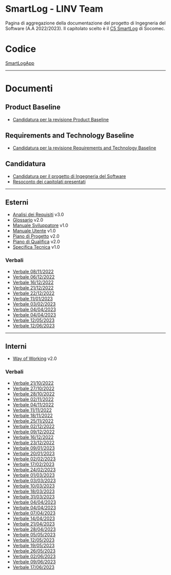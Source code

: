 # SmartLog - LINV Team

Pagina di aggregazione della documentazione del progetto di Ingegneria del Software (A.A 2022/2023). Il capitolato scelto è il [C5 SmartLog](https://www.math.unipd.it/~tullio/IS-1/2022/Progetto/C5.pdf) di Socomec.

# Codice

[SmartLogApp](https://github.com/linvteam/SmartLogApp)

---

# Documenti


## Product Baseline

- [Candidatura per la revisione Product Baseline](/SmartLog/Candidatura-PB/Candidatura.pdf)

## Requirements and Technology Baseline

- [Candidatura per la revisione Requirements and Technology Baseline](/SmartLog/Candidatura-RTB/Candidatura.pdf)

## Candidatura

- [Candidatura per il progetto di Ingegneria del Software](/SmartLog/Candidatura/Candidatura.pdf)
- [Resoconto dei capitolati presentati](/SmartLog/Candidatura/ResocontoCapitolati.pdf)


---

## Esterni

- [Analisi dei Requisiti](/SmartLog/AdR/AnalisiDeiRequisiti.pdf) v3.0
- [Glossario](/SmartLog/Glossario/Glossario.pdf) v2.0
- [Manuale Sviluppatore](/SmartLog/MS/ManualeSviluppatore.pdf) v1.0
- [Manuale Utente](/SmartLog/MU/ManualeUtente.pdf) v1.0
- [Piano di Progetto](/SmartLog/PdP/PianoDiProgetto.pdf) v2.0
- [Piano di Qualifica](/SmartLog/PdQ/PianoDiQualifica.pdf) v2.0
- [Specifica Tecnica](/SmartLog/ST/SpecificaTecnica.pdf) v1.0


### Verbali

- [Verbale 08/11/2022](/SmartLog/Verbali/Esterni/Verbale_2022_11_08.pdf)
- [Verbale 06/12/2022](/SmartLog/Verbali/Esterni/Verbale_2022_12_06.pdf)
- [Verbale 16/12/2022](/SmartLog/Verbali/Esterni/Verbale_2022_12_16.pdf)
- [Verbale 21/12/2022](/SmartLog/Verbali/Esterni/Verbale_2022_12_21.pdf)
- [Verbale 22/12/2022](/SmartLog/Verbali/Esterni/Verbale_2022_12_22.pdf)
- [Verbale 11/01/2023](/SmartLog/Verbali/Esterni/Verbale_2023_01_11.pdf)
- [Verbale 03/02/2023](/SmartLog/Verbali/Esterni/Verbale_2023_02_03.pdf)
- [Verbale 04/04/2023](/SmartLog/Verbali/Esterni/Verbale_2023_04_04_Cardin.pdf)
- [Verbale 04/04/2023](/SmartLog/Verbali/Esterni/Verbale_2023_04_04_Socomec.pdf)
- [Verbale 12/05/2023](/SmartLog/Verbali/Esterni/Verbale_2023_05_12.pdf)
- [Verbale 12/06/2023](/SmartLog/Verbali/Esterni/Verbale_2023_06_12.pdf)


---

## Interni

- [Way of Working](/SmartLog/WOW/WayOfWorking.pdf) v2.0


### Verbali

- [Verbale 21/10/2022](/SmartLog/Verbali/Interni/Verbale_2022_10_21.pdf)
- [Verbale 27/10/2022](/SmartLog/Verbali/Interni/Verbale_2022_10_27.pdf)
- [Verbale 28/10/2022](/SmartLog/Verbali/Interni/Verbale_2022_10_28.pdf)
- [Verbale 02/11/2022](/SmartLog/Verbali/Interni/Verbale_2022_11_02.pdf)
- [Verbale 04/11/2022](/SmartLog/Verbali/Interni/Verbale_2022_11_04.pdf)
- [Verbale 11/11/2022](/SmartLog/Verbali/Interni/Verbale_2022_11_11.pdf)
- [Verbale 18/11/2022](/SmartLog/Verbali/Interni/Verbale_2022_11_18.pdf)
- [Verbale 25/11/2022](/SmartLog/Verbali/Interni/Verbale_2022_11_25.pdf)
- [Verbale 02/12/2022](/SmartLog/Verbali/Interni/Verbale_2022_12_02.pdf)
- [Verbale 09/12/2022](/SmartLog/Verbali/Interni/Verbale_2022_12_09.pdf)
- [Verbale 16/12/2022](/SmartLog/Verbali/Interni/Verbale_2022_12_16.pdf)
- [Verbale 23/12/2022](/SmartLog/Verbali/Interni/Verbale_2022_12_23.pdf)
- [Verbale 09/01/2023](/SmartLog/Verbali/Interni/Verbale_2023_01_09.pdf)
- [Verbale 20/01/2023](/SmartLog/Verbali/Interni/Verbale_2023_01_20.pdf)
- [Verbale 02/02/2023](/SmartLog/Verbali/Interni/Verbale_2023_02_02.pdf)
- [Verbale 17/02/2023](/SmartLog/Verbali/Interni/Verbale_2023_02_17.pdf)
- [Verbale 24/02/2023](/SmartLog/Verbali/Interni/Verbale_2023_02_24.pdf)
- [Verbale 01/03/2023](/SmartLog/Verbali/Interni/Verbale_2023_03_01.pdf)
- [Verbale 03/03/2023](/SmartLog/Verbali/Interni/Verbale_2023_03_03.pdf)
- [Verbale 10/03/2023](/SmartLog/Verbali/Interni/Verbale_2023_03_10.pdf)
- [Verbale 18/03/2023](/SmartLog/Verbali/Interni/Verbale_2023_03_18.pdf)
- [Verbale 31/03/2023](/SmartLog/Verbali/Interni/Verbale_2023_03_31.pdf)
- [Verbale 04/04/2023](/SmartLog/Verbali/Interni/Verbale_2023_04_04_Cardin.pdf)
- [Verbale 04/04/2023](/SmartLog/Verbali/Interni/Verbale_2023_04_04_Socomec.pdf)
- [Verbale 07/04/2023](/SmartLog/Verbali/Interni/Verbale_2023_04_07.pdf)
- [Verbale 14/04/2023](/SmartLog/Verbali/Interni/Verbale_2023_04_14.pdf)
- [Verbale 21/04/2023](/SmartLog/Verbali/Interni/Verbale_2023_04_21.pdf)
- [Verbale 28/04/2023](/SmartLog/Verbali/Interni/Verbale_2023_04_28.pdf)
- [Verbale 05/05/2023](/SmartLog/Verbali/Interni/Verbale_2023_05_05.pdf)
- [Verbale 12/05/2023](/SmartLog/Verbali/Interni/Verbale_2023_05_12.pdf)
- [Verbale 19/05/2023](/SmartLog/Verbali/Interni/Verbale_2023_05_19.pdf)
- [Verbale 26/05/2023](/SmartLog/Verbali/Interni/Verbale_2023_05_26.pdf)
- [Verbale 02/06/2023](/SmartLog/Verbali/Interni/Verbale_2023_06_02.pdf)
- [Verbale 09/06/2023](/SmartLog/Verbali/Interni/Verbale_2023_06_09.pdf)
- [Verbale 17/06/2023](/SmartLog/Verbali/Interni/Verbale_2023_06_17.pdf)

